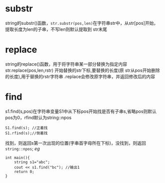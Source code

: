 # substr
string的substr()函数，`str.substr(pos,len)`在字符串str中，从str\[pos]开始，提取长度为len的子串，不写len则默认提取到 str末尾
# replace
string的replace()函数，用于将字符串某一部分替换为指定内容
str.replace(pos,len,rstr) 开始替换的str下标,要替换的长度(原 str从pos开始删除的长度),用于替换的rstr字符串
.replace会修改原字符串，并返回修改后的内容
# find
s1.find(s,pos)在字符串变量S1中从下标pos开始找是否有子串s,省略pos则默认pos为0，rfind默认为string::npos
```
S1.find(s); //正着找
S1.rfind(s);//倒着找
```
找到，则返回s第一次出现的位置(字串首字母所在下标)，没找到，则返回`string::npos`;
*eg*
```
int main(){
    string s1="abc";
    cout << s1.find("bc"); //输出1
	return 0;
} 
